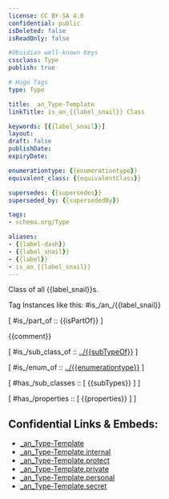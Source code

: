 ```yaml
---
license: CC BY-SA 4.0
confidential: public
isDeleted: false
isReadOnly: false

#Obsidian well-known Keys
cssclass: Type
publish: true

# Hugo Tags
type: Type

title: _an_Type-Template
linkTitle: is_an_{{label_snail}} Class

keywords: [{{label_snail}}]
layout: 
draft: false
publishDate:
expiryDate: 

enumerationtype: {{enumerationtype}}
equivalent_class: {{equivalentClass}}

supersedes: {{supersedes}}
superseded_by: {{supersededBy}}

tags:
- schema.org/Type

aliases:
- {{label-dash}}
- {{label_snail}}
- {{label}}
- is_an_{{label_snail}}
---
```


Class of all {{label_snail}}s.

Tag Instances like this: 
#is_/an_/{{label_snail}}

[ #is_/part_of :: {{isPartOf}} ]

{{comment}}

[ #is_/sub_class_of :: [../{{subTypeOf}}](../%7B%7BsubTypeOf%7D%7D) ]

[ #is_/enum_of :: [../{{enumerationtype}}](../%7B%7Benumerationtype%7D%7D) ]

[ #has_/sub_classes :: [ {{subTypes}} ] ]

[ #has_/properties :: [ {{properties}} ] ]



## Confidential Links & Embeds: 
- [_an_Type-Template](../../../_public/schema.org/Type/_an_Type-Template.md) 
- [_an_Type-Template.internal](../../../_internal/schema.org/Type/_an_Type-Template.internal.md) 
- [_an_Type-Template.protect](../../../_protect/schema.org/Type/_an_Type-Template.protect.md) 
- [_an_Type-Template.private](../../../_private/schema.org/Type/_an_Type-Template.private.md) 
- [_an_Type-Template.personal](../../../_personal/schema.org/Type/_an_Type-Template.personal.md) 
- [_an_Type-Template.secret](../../../_secret/schema.org/Type/_an_Type-Template.secret.md) 
